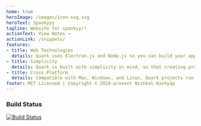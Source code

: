 ```yaml
---
home: true
heroImage: /images/icon-svg.svg
heroText: Spookyyy
tagline: Website for spookyy!!
actionText: View Notes →
actionLink: /snippets/
features:
- title: Web Technologies
  details: Quark uses Electron.js and Node.js so you can build your app with HTML, CSS, and JavaScript.
- title: Simplicity
  details: Quark is built with simplicity in mind, so that creating projects with Quark is enjoyable, easy to learn, and accessible to just about anyone with basic programming skills.
- title: Cross Platform
  details: Compatible with Mac, Windows, and Linux, Quark projects run on all three platforms.
footer: MIT Licensed | Copyright © 2019-present Nishkal Kashyap
---
```


### Build Status
[![Build Status](https://travis-ci.org/Nishkalkashyap/notes.svg?branch=master)](https://travis-ci.org/Nishkalkashyap/notes)